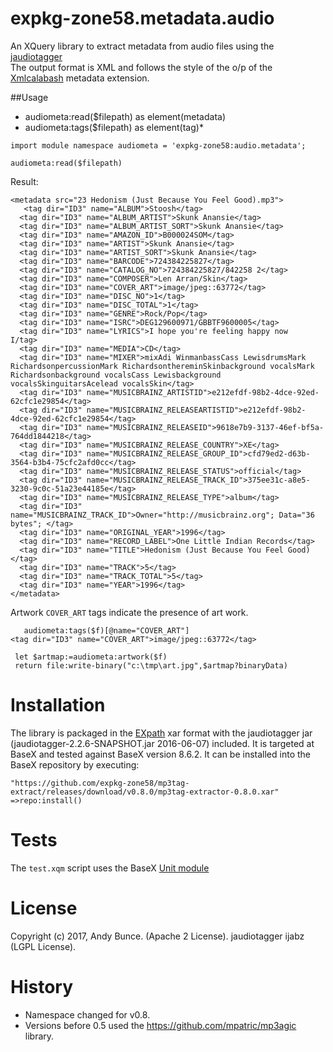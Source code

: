 # expkg-zone58.metadata.audio

An XQuery library to extract metadata from audio files using the 
[jaudiotagger](http://www.jthink.net/jaudiotagger/)  
The output format is XML and follows the style of the o/p of the [Xmlcalabash](http://xmlcalabash.com/) metadata extension. 

##Usage
* audiometa:read($filepath) as element(metadata)
* audiometa:tags($filepath) as element(tag)*

```
import module namespace audiometa = 'expkg-zone58:audio.metadata';

audiometa:read($filepath)
```

Result:

```
<metadata src="23 Hedonism (Just Because You Feel Good).mp3">
   <tag dir="ID3" name="ALBUM">Stoosh</tag>
  <tag dir="ID3" name="ALBUM_ARTIST">Skunk Anansie</tag>
  <tag dir="ID3" name="ALBUM_ARTIST_SORT">Skunk Anansie</tag>
  <tag dir="ID3" name="AMAZON_ID">B000024SOM</tag>
  <tag dir="ID3" name="ARTIST">Skunk Anansie</tag>
  <tag dir="ID3" name="ARTIST_SORT">Skunk Anansie</tag>
  <tag dir="ID3" name="BARCODE">724384225827</tag>
  <tag dir="ID3" name="CATALOG_NO">724384225827/842258 2</tag>
  <tag dir="ID3" name="COMPOSER">Len Arran/Skin</tag>
  <tag dir="ID3" name="COVER_ART">image/jpeg::63772</tag>
  <tag dir="ID3" name="DISC_NO">1</tag>
  <tag dir="ID3" name="DISC_TOTAL">1</tag>
  <tag dir="ID3" name="GENRE">Rock/Pop</tag>
  <tag dir="ID3" name="ISRC">DEG129600971/GBBTF9600005</tag>
  <tag dir="ID3" name="LYRICS">I hope you're feeling happy now
I/tag>
  <tag dir="ID3" name="MEDIA">CD</tag>
  <tag dir="ID3" name="MIXER">mixAdi WinmanbassCass LewisdrumsMark RichardsonpercussionMark RichardsonthereminSkinbackground vocalsMark Richardsonbackground vocalsCass Lewisbackground vocalsSkinguitarsAcelead vocalsSkin</tag>
  <tag dir="ID3" name="MUSICBRAINZ_ARTISTID">e212efdf-98b2-4dce-92ed-62cfc1e29854</tag>
  <tag dir="ID3" name="MUSICBRAINZ_RELEASEARTISTID">e212efdf-98b2-4dce-92ed-62cfc1e29854</tag>
  <tag dir="ID3" name="MUSICBRAINZ_RELEASEID">9618e7b9-3137-46ef-bf5a-764dd1844218</tag>
  <tag dir="ID3" name="MUSICBRAINZ_RELEASE_COUNTRY">XE</tag>
  <tag dir="ID3" name="MUSICBRAINZ_RELEASE_GROUP_ID">cfd79ed2-d63b-3564-b3b4-75cfc2afd0cc</tag>
  <tag dir="ID3" name="MUSICBRAINZ_RELEASE_STATUS">official</tag>
  <tag dir="ID3" name="MUSICBRAINZ_RELEASE_TRACK_ID">375ee31c-a8e5-3230-9c0c-51a23e44185e</tag>
  <tag dir="ID3" name="MUSICBRAINZ_RELEASE_TYPE">album</tag>
  <tag dir="ID3" name="MUSICBRAINZ_TRACK_ID">Owner="http://musicbrainz.org"; Data="36 bytes"; </tag>
  <tag dir="ID3" name="ORIGINAL_YEAR">1996</tag>
  <tag dir="ID3" name="RECORD_LABEL">One Little Indian Records</tag>
  <tag dir="ID3" name="TITLE">Hedonism (Just Because You Feel Good)</tag>
  <tag dir="ID3" name="TRACK">5</tag>
  <tag dir="ID3" name="TRACK_TOTAL">5</tag>
  <tag dir="ID3" name="YEAR">1996</tag>
</metadata>
```
Artwork
`COVER_ART` tags indicate the presence of art work. 
``` 
   audiometa:tags($f)[@name="COVER_ART"]
<tag dir="ID3" name="COVER_ART">image/jpeg::63772</tag>

 let $artmap:=audiometa:artwork($f)
 return file:write-binary("c:\tmp\art.jpg",$artmap?binaryData)
```

# Installation
The library is packaged in the [EXpath](http://expath.org/spec/pkg) xar format with the jaudiotagger jar
(jaudiotagger-2.2.6-SNAPSHOT.jar 2016-06-07)  included. It is targeted at BaseX and tested against BaseX version 8.6.2. 
It can be installed into the BaseX repository by executing:
````
"https://github.com/expkg-zone58/mp3tag-extract/releases/download/v0.8.0/mp3tag-extractor-0.8.0.xar"
=>repo:install()
````
# Tests
The `test.xqm` script uses the BaseX [Unit module](http://docs.basex.org/wiki/Unit_Module)

# License

Copyright (c) 2017, Andy Bunce. (Apache 2 License). 
jaudiotagger ijabz  (LGPL License). 

# History
* Namespace changed for v0.8.
* Versions before 0.5 used the https://github.com/mpatric/mp3agic library. 